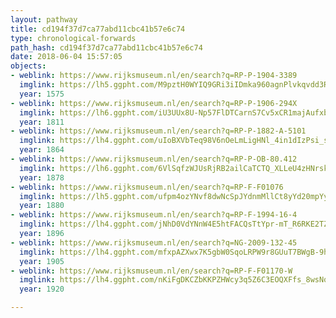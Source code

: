 ```yaml
---
layout: pathway
title: cd194f37d7ca77abd11cbc41b57e6c74
type: chronological-forwards
path_hash: cd194f37d7ca77abd11cbc41b57e6c74
date: 2018-06-04 15:57:05
objects:
- weblink: https://www.rijksmuseum.nl/en/search?q=RP-P-1904-3389
  imglink: https://lh5.ggpht.com/M9pztH0WYIQ9GRi3iIDmka960agnPlvkqvdd3R_oGiwxnRd7psAYfblJGCoy4NKGmn8p1Cr1K6sTRL0EBQvk5AOsww=s200
  year: 1575
- weblink: https://www.rijksmuseum.nl/en/search?q=RP-P-1906-294X
  imglink: https://lh6.ggpht.com/iU3UUx8U-Np57FlDTCarnS7Cv5xCR1majAufxbccg9kKxLkH6y5o3OzKAxzT89BY3SOuyj5OkCku5Q2yHkluXc_0VFo_=s200
  year: 1811
- weblink: https://www.rijksmuseum.nl/en/search?q=RP-P-1882-A-5101
  imglink: https://lh4.ggpht.com/uIoBXVbTeq98V6nOeLmLigHNl_4in1dIzPsi_s1j1tQckudPihYTBWgAnU_gLJCv4BpBrASva3_tOM0YY22D9vMOxdM=s200
  year: 1864
- weblink: https://www.rijksmuseum.nl/en/search?q=RP-P-OB-80.412
  imglink: https://lh6.ggpht.com/6VlSqfzWJUsRjRB2ailCaTCTQ_XLLeU4zHNrsknnEcgGaRmDh4RykuNjGpidrHIHrbwAAhoeVXoI-i4L8xf-i0M2Mmo=s200
  year: 1878
- weblink: https://www.rijksmuseum.nl/en/search?q=RP-F-F01076
  imglink: https://lh5.ggpht.com/ufpm4ozYNvf8dwNcSpJYdnmMllCt8yYd20mpYyQC3WotlmLJj76Ty4on_GTl6TBXj3uCsfo0OMIhjWqzYJeLUS03Vg=s200
  year: 1880
- weblink: https://www.rijksmuseum.nl/en/search?q=RP-F-1994-16-4
  imglink: https://lh4.ggpht.com/jNhD0VdYNnW4E5htFACQsTtYpr-mT_R6RKE2TZcmZXwO14Je2ZOYc2b10FtWPNAeO2CJdvw5xF9A2TtOXDpWSSPRLYI=s200
  year: 1896
- weblink: https://www.rijksmuseum.nl/en/search?q=NG-2009-132-45
  imglink: https://lh4.ggpht.com/mfxpAZXwx7K5gbW0SqoLRPW9r8GUuT7BWgB-9huT7JSRBrqC1I_-KfBLCIThsOnow-cx1M92la3NeVCikeV90KnqvLeO=s200
  year: 1905
- weblink: https://www.rijksmuseum.nl/en/search?q=RP-F-F01170-W
  imglink: https://lh4.ggpht.com/nKiFgDKCZbKKPZHWcy3q5Z6C3EOQXFfs_8wsNq_U8NeoOEU4eVhMwc74-Dm6O6kjwk3zOSr3zCYtpOzlBYCEIhXlSQ=s200
  year: 1920

---
```

